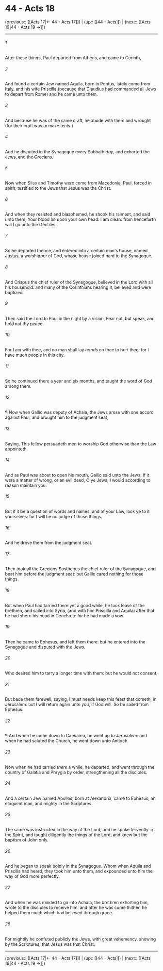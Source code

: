# 44 - Acts 18

(previous:: [[Acts 17|← 44 - Acts 17]]) | (up:: [[44 - Acts]]) | (next:: [[Acts 19|44 - Acts 19 →]])

***


###### 1 
After these things, Paul departed from Athens, and came to Corinth, 

###### 2 
And found a certain Jew named Aquila, born in Pontus, lately come from Italy, and his wife Priscilla (because that Claudius had commanded all Jews to depart from Rome) and he came unto them. 

###### 3 
And because he was of the same craft, he abode with them and wrought (for their craft was to make tents.) 

###### 4 
And he disputed in the Synagogue every Sabbath _day_, and exhorted the Jews, and the Grecians. 

###### 5 
Now when Silas and Timothy were come from Macedonia, Paul, forced in spirit, testified to the Jews that Jesus was the Christ. 

###### 6 
And when they resisted and blasphemed, he shook his raiment, and said unto them, Your blood _be_ upon your own head: I am clean: from henceforth will I go unto the Gentiles. 

###### 7 
So he departed thence, and entered into a certain man's house, named Justus, a worshipper of God, whose house joined hard to the Synagogue. 

###### 8 
And Crispus the chief ruler of the Synagogue, believed in the Lord with all his household: and many of the Corinthians hearing it, believed and were baptized. 

###### 9 
Then said the Lord to Paul in the night by a vision, Fear not, but speak, and hold not thy peace. 

###### 10 
For I am with thee, and no man shall lay _hands_ on thee to hurt thee: for I have much people in this city. 

###### 11 
So he continued there a year and six months, and taught the word of God among them. 

###### 12 
¶ Now when Gallio was deputy of Achaia, the Jews arose with one accord against Paul, and brought him to the judgment seat, 

###### 13 
Saying, This fellow persuadeth men to worship God otherwise than the Law appointeth. 

###### 14 
And as Paul was about to open his mouth, Gallio said unto the Jews, If it were a matter of wrong, or an evil deed, O ye Jews, I would according to reason maintain you. 

###### 15 
But if it be a question of words and names, and of your Law, look ye to it yourselves: for I will be no judge of those things. 

###### 16 
And he drove them from the judgment seat. 

###### 17 
Then took all the Grecians Sosthenes the chief ruler of the Synagogue, and beat him before the judgment seat: but Gallio cared nothing for those things. 

###### 18 
But when Paul had tarried there yet a good while, he took leave of the brethren, and sailed into Syria, (and with him Priscilla and Aquila) after that he had shorn his head in Cenchrea: for he had made a vow. 

###### 19 
Then he came to Ephesus, and left them there: but he entered into the Synagogue and disputed with the Jews. 

###### 20 
Who desired him to tarry a longer time with them: but he would not consent, 

###### 21 
But bade them farewell, saying, I must needs keep this feast that cometh, in Jerusalem: but I will return again unto you, if God will. So he sailed from Ephesus. 

###### 22 
¶ And when he came down to Caesarea, he went up _to Jerusalem_: and when he had saluted the Church, he went down unto Antioch. 

###### 23 
Now when he had tarried _there_ a while, he departed, and went through the country of Galatia and Phrygia by order, strengthening all the disciples. 

###### 24 
And a certain Jew named Apollos, born at Alexandria, came to Ephesus, an eloquent man, and mighty in the Scriptures. 

###### 25 
The same was instructed in the way of the Lord, and he spake fervently in the Spirit, and taught diligently the things of the Lord, and knew but the baptism of John only. 

###### 26 
And he began to speak boldly in the Synagogue. Whom when Aquila and Priscilla had heard, they took him unto them, and expounded unto him the way of God more perfectly. 

###### 27 
And when he was minded to go into Achaia, the brethren exhorting him, wrote to the disciples to receive him: and after he was come thither, he helped them much which had believed through grace. 

###### 28 
For mightily he confuted publicly the Jews, with great vehemency, showing by the Scriptures, that Jesus was that Christ.

***

(previous:: [[Acts 17|← 44 - Acts 17]]) | (up:: [[44 - Acts]]) | (next:: [[Acts 19|44 - Acts 19 →]])
